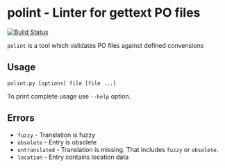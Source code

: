# polint - Linter for gettext PO files #

[![Build Status](https://travis-ci.org/ziima/polint.svg?branch=master)](https://travis-ci.org/ziima/polint)

`polint` is a tool which validates PO files against defined convensions

## Usage ##
```
polint.py [options] file [file ...]
```
To print complete usage use `--help` option.


## Errors ##
 * `fuzzy` - Translation is fuzzy
 * `obsolete` - Entry is obsolete
 * `untranslated` - Translation is missing. That includes `fuzzy` or `obsolete`.
 * `location` - Entry contains location data
